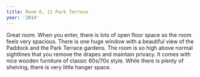 ```yaml
---
title: Room 6, 11 Park Terrace
year: '2014'
---
```


Great room. When you enter, there is lots of open floor space so the room feels very spacious. There is one huge window with a beautiful view of the Paddock and the Park Terrace gardens. The room is so high above normal sightlines that you remove the drapes and maintain privacy. It comes with nice wooden furniture of classic 60s/70s style. While there is plenty of shelving, there is very little hanger space.